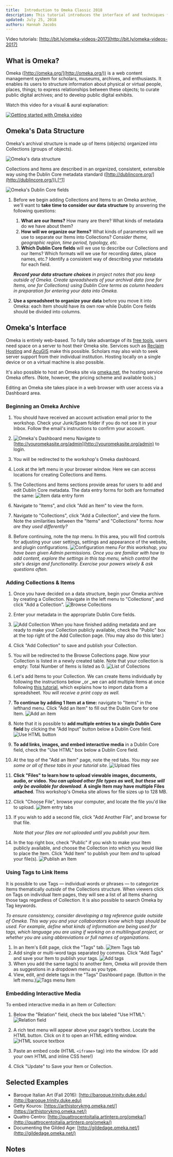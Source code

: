 ```yaml
---
title:  Introduction to Omeka Classic 2018
description: This tutorial introduces the interface of and techniques for using Omeka Classic 2.6.
updated: July 25, 2018
authors: Hannah Jacobs
---
```


Video tutorials: [http://bit.ly/omeka-videos-2017](http://bit.ly/omeka-videos-2017)

## What is Omeka?

Omeka ([http://omeka.org/](http://omeka.org/)) is a web content management system for scholars, museums, archives, and enthusiasts. It enables its users to structure information about physical or virtual people, places, things; to express relationships between these objects; to curate public digital archives; and to develop public digital exhibits.

Watch this video for a visual & aural explanation:

[![Getting started with Omeka video](http://img.youtube.com/vi/tii2aL7cMBE/0.jpg)](http://www.youtube.com/watch?v=tii2aL7cMBE)

## Omeka's Data Structure

Omeka's archival structure is made up of Items (objects) organized into Collections (groups of objects).

![Omeka's data structure](images/image15.png#center#50)

Collections and Items are described in an organized, consistent, extensible way using the Dublin Core metadata standard ([http://dublincore.org/](http://dublincore.org/)).[^1]

![Omeka's Dublin Core fields](images/image6.png#center#50)

1.  Before we begin adding Collections and Items to an Omeka archive, we'll want to **take time to consider our data structure** by answering the following questions:
    1.  **What are our Items?** How many are there? What kinds of metadata do we have about them?
    1.  **How will we organize our Items?** What kinds of parameters will we use to separate our Items into Collections? _Consider theme, geographic region, time period, typology, etc._
    1.  **Which Dublin Core fields** will we use to describe our Collections and our Items? Which formats will we use for recording dates, place names, etc.? Identify a consistent way of describing your metadata for each field.

    _**Record your data structure choices** in project notes that you keep outside of Omeka. Create spreadsheets of your archival data (one for Items, one for Collections) using 	Dublin Core terms as column headers in preparation for entering your data into Omeka._

1.  **Use a spreadsheet to organize your data** before you move it into Omeka: each Item should have its own row while Dublin Core fields should be divided into columns.


## Omeka's Interface

Omeka is entirely web-based. To fully take advantage of its [free tools](https://omeka.org/), users need space on a server to host their Omeka site. Services such as [Reclaim Hosting](https://reclaimhosting.com/) and [AcuGIS](https://www.acugis.com/) make this possible. Scholars may also wish to seek server support from their individual institution. Hosting locally on a single device or on a virtual machine is also possible.

It's also possible to host an Omeka site via [omeka.net](https://www.omeka.net/), the hosting service Omeka offers. (Note, however, the pricing scheme and available tools.)

Editing an Omeka site takes place in a web browser with user access via a Dashboard area.


### Beginning an Omeka Archive

1.  You should have received an account activation email prior to the workshop. Check your Junk/Spam folder if you do not see it in your Inbox. Follow the email's instructions to confirm your account.
1.  ![Omeka's Dashboard menu](images/image16.png#right#15) Navigate to [http://youromekasite.org/admin](http://youromekasite.org/admin) to login.
1.  You will be redirected to the workshop's Omeka dashboard.
1.  Look at the left menu in your browser window. Here we can access locations for creating Collections and Items.
1.  The Collections and Items sections provide areas for users to add and edit Dublin Core metadata. The data entry forms for both are formatted the same:
![Item data entry form](images/image14.png#center#60)

1.  Navigate to "Items", and click "Add an Item" to view the form.
1.  Navigate to "Collections", click "Add a Collection", and view the form. Note the similarities between the "Items" and "Collections" forms: _how are they used differently?_
1.  Before continuing, note the _top_ menu. In this area, you will find controls for adjusting your user settings, settings and appearance of the website, and plugin configurations.
![Configuration menu](images/image1.png#center#50)
    _For this workshop, you have been given Admin permissions. Once you are familiar with how to add content, explore the settings in this top menu, which control the site's design and functionality. Exercise your powers wisely & ask questions often._


### Adding Collections & Items

1.  Once you have decided on a data structure, begin your Omeka archive by creating a Collection. Navigate in the left menu to "Collections", and click "Add a Collection".
![Browse Collections](images/image17.png#center)
1.  Enter your metadata in the appropriate Dublin Core fields.
1.  ![Add Collection](images/image18.png#right) When you have finished adding metadata and are ready to make your Collection publicly available, check the "Public" box at the top right of the Add Collection page. (You may also do this later.)
1.  Click "Add Collection" to save and publish your Collection.
1.  You will be redirected to the Browse Collections page. Now your Collection is listed in a newly created table. Note that your collection is empty: Total Number of Items is listed as 0.
![List of Collections](images/image19.png#center)
1.  Let's add Items to your Collection. We can create Items individually by following the instructions below _or _we can add multiple Items at once following [this tutorial](https://docs.google.com/document/d/1iHm5b-dswu0_ZjeAALaHwQbNDvtIhh1JaJFZ3zbxABs/edit?usp=sharing), which explains how to import data from a spreadsheet. _You will receive a print copy as well._
1.  **To continue by adding 1 Item at a time:** navigate to "Items" in the lefthand menu. Click "Add an Item" to fill out the Dublin Core for one Item.
![Add an item](images/image20.png#center)
1.  Note that it is possible to **add multiple entries to a single Dublin Core field** by clicking the "Add Input" button below a Dublin Core field.
![Use HTML button](images/image5.png#center)

1.  **To add links, images, and embed interactive media** in a Dublin Core field, check the "Use HTML" box below a Dublin Core field.
1.  At the top of the "Add an Item" page, note the red tabs. _You may see some or all of these tabs in your tutorial site._
![Upload files](images/image8.png#center#75)
1.  **Click "Files" to learn how to upload viewable images, documents, audio, or video. _You can upload other file types as well, but these will only be available for download_**. **A single Item may have multiple Files attached**. This workshop's Omeka site allows for file sizes up to 128 MB.
1.  Click "Choose File", browse your computer, and locate the file you'd like to upload.
![Item entry tabs](images/image13.png#center)
1.  If you wish to add a second file, click "Add Another File", and browse for that file.

	_Note that your files are not uploaded until you publish your Item._

1.  In the top right box, check "Public" if you wish to make your Item publicly available, and choose the Collection into which you would like to place the Item. Click "Add Item" to publish your Item _and_ to upload your file(s).
![Publish an Item](images/image22.png#center#50)


### Using Tags to Link Items

It is possible to use Tags — individual words or phrases — to categorize Items thematically _outside_ of the Collections structure. When viewers click on Tags on individual Item pages, they will see a list of all Items sharing those tags regardless of Collection. It is also possible to search Omeka by Tag keywords.

_To ensure consistency, consider developing a tag reference guide outside of Omeka. This way you and your collaborators know which tags should be used. For example, define what kinds of information are being used for tags, which language you are using if working on a multilingual project, or whether you are using abbreviations or full names of organizations._

1.  In an Item's Edit page, click the "Tags" tab.
![Item Tags tab](images/image4.png#center)
1.  Add single or multi-word tags separated by commas. Click "Add Tags" and save your Item to publish your tags.
![Add tags](images/image3.png#center)
1.  When you add the same tag(s) to another Item, Omeka will provide them as suggestions in a dropdown menu as you type.
1.  View, edit, and delete tags in the "Tags" Dashboard page. (Button in the left menu.)![Tags menu Item](images/image7.png#center#50)


### Embedding Interactive Media

To embed interactive media in an Item or Collection:

1.  Below the "Relation" field, check the box labeled "Use HTML":
![Relation field](images/image11.png#center)

1.  A rich text menu will appear above your page's textbox. Locate the HTML button. Click on it to open an HTML editing window.
![HTML source textbox](images/image2.png#center#100)

1.  Paste an embed code (HTML `<iframe>` tag) into the window. (Or add your own HTML and inline CSS here!)

1.  Click "Update" to Save your Item or Collection.


## Selected Examples

*   Baroque Italian Art (Fall 2016): [http://baroque.trinity.duke.edu](http://baroque.trinity.duke.edu)
*   Getty Kouros: [https://arthistorykmg.omeka.net/](https://arthistorykmg.omeka.net/)
*   Quattro Centro: [http://quattrocentoitalia.artinterp.org/omeka/](http://quattrocentoitalia.artinterp.org/omeka/)
*   Documenting the Gilded Age: [http://gildedage.omeka.net/](http://gildedage.omeka.net/)

<!-- Footnotes themselves at the bottom. -->
## Notes

[^1]:
     Metadata is carefully categorized information about an object such as its discovery date, geographic origin, creator, format, or owner. A metadata standard is a widely accepted set of terms used to categorize metadata. Using a standard ensures that a wide range of archival collections could be extended and/or combined. (Indeed, Omeka makes this possible.)


<!-- GD2md-html version 1.0β11 -->
<!----- Conversion time: 1.904 seconds.


Using this Markdown file:

1. Cut and paste this output into your source file.
2. See the notes and action items below regarding this conversion run.
3. Check the rendered output (headings, lists, code blocks, tables) for proper
   formatting and use a linkchecker before you publish this page.

Conversion notes:

* GD2md-html version 1.0β11
* Wed Jul 25 2018 10:41:01 GMT-0700 (PDT)
* Source doc: https://docs.google.com/open?id=1kufh1so0Ug_5ILs2g-spp5BaGlVPQdhUsMdfHicmXpg
----->
